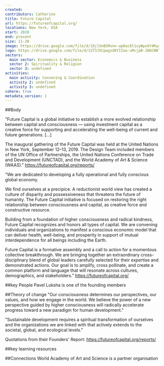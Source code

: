 ```yaml
---
created:
contributors: Catherine
title: Future Capital
url: https://futureofcapital.org/
locations: New York, USA
start: 2019
end: present
size: 11-20
image: https://drive.google.com/file/d/19jlUnBSMvnn-wp0ac8l1syWpoXY4Rygi/view?usp=drive_link
logo: https://drive.google.com/file/d/1Z73JXCpwgzdKYIIao-uMcjpB-JQ6CNWT/view?usp=drive_link
sectors:
  main sector: Economics & Business
  sector 2: Spirituality & Religion
  sector 3: undefined
activities: 
  main activity: Convening & Coordination
  activity 2: undefined
  activity 3: undefined
cohere: true
metadata_version: 1
---
```



##Body

"Future Capital is a global initiative to establish a more evolved relationship between capital and consciousness — using investment capital as a creative force for supporting and accelerating the well-being of current and future generations. [...]

The inaugural gathering of the Future Capital was held at the United Nations in New York, September 12–13, 2019. The Design Team included members of the UN Office of Partnerships, the United Nations Conference on Trade and Development (UNCTAD), and the World Academy of Art & Science (WAAS)."
https://futureofcapital.org/reports/ 

"We are dedicated to developing a fully operational and fully conscious global economy.

We find ourselves at a precipice. A reductionist world view has created a culture of disparity and possessiveness that threatens the future of humanity. The Future Capital initiative is focused on restoring the right relationship between consciousness and capital, as creative force and constructive resource.

Building from a foundation of higher consciousness and radical kindness, Future Capital recognizes and honors all types of capital. We are convening individuals and organizations to manifest a conscious economic model that can deliver health, well-being, and prosperity in support of mutual interdependence for all beings including the Earth.

Future Capital is a formative assembly and a call to action for a momentous collective breakthrough. We are bringing together an extraordinary cross-disciplinary blend of global leaders carefully selected for their expertise and demonstrated actions. Our goal is to amplify, cross pollinate, and create a common platform and language that will resonate across cultures, demographics, and stakeholders."
https://futureofcapital.org/ 


##key People
Pavel Luksha is one of the founding members

##Theory of change
"Our consciousness determines our perspectives, our values, and how we engage in the world. We believe the power of a new perspective guided by higher consciousness will radically accelerate progress toward a new paradigm for human development." 

"Sustainable development requires a spiritual transformation of ourselves and the organizations we are linked with that actively extends to the societal, global, and ecological levels."

Quotations from their Founders' Report: https://futureofcapital.org/reports/

##key learning resources


##Connections
World Academy of Art and Science is a partner organisation

